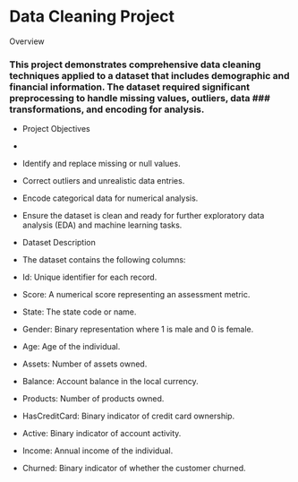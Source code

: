 # Data Cleaning Project

Overview

### This project demonstrates comprehensive data cleaning techniques applied to a dataset that includes demographic and financial information. The dataset required significant preprocessing to handle missing values, outliers, data ### transformations, and encoding for analysis.

*  Project Objectives
*  
*  Identify and replace missing or null values.

*  Correct outliers and unrealistic data entries.

*  Encode categorical data for numerical analysis.

*  Ensure the dataset is clean and ready for further exploratory data analysis (EDA) and machine learning tasks.

*  Dataset Description

*  The dataset contains the following columns:

*  Id: Unique identifier for each record.

*  Score: A numerical score representing an assessment metric.

*  State: The state code or name.

*  Gender: Binary representation where 1 is male and 0 is female.

*  Age: Age of the individual.

*  Assets: Number of assets owned.

*  Balance: Account balance in the local currency.

*  Products: Number of products owned.

*  HasCreditCard: Binary indicator of credit card ownership.

*  Active: Binary indicator of account activity.

*  Income: Annual income of the individual.

*  Churned: Binary indicator of whether the customer churned.
